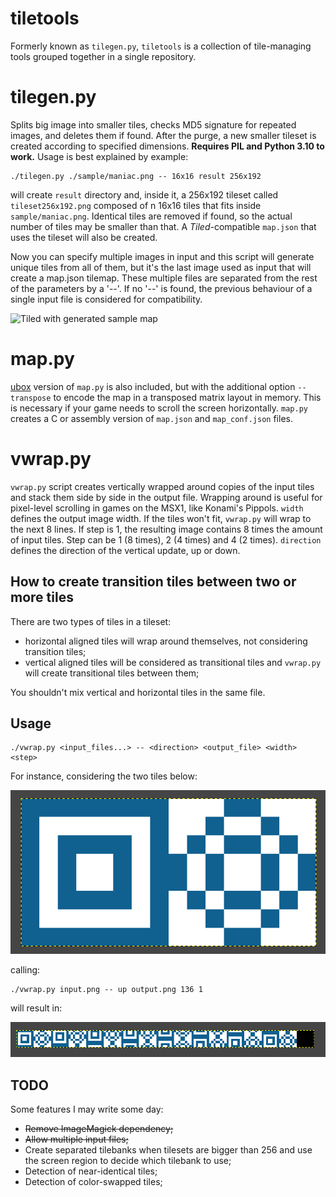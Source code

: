 tiletools
=========

Formerly known as `tilegen.py`, `tiletools` is a collection of tile-managing tools grouped together in a single repository. 


tilegen.py
==========

Splits big image into smaller tiles, checks MD5 signature for repeated images, and deletes them if found. After the purge, a new smaller tileset is created according to specified dimensions. **Requires PIL and Python 3.10 to work.** Usage is best explained by example:

``` 
./tilegen.py ./sample/maniac.png -- 16x16 result 256x192
```

will create `result` directory and, inside it, a 256x192 tileset called `tileset256x192.png` composed of n 16x16 tiles that fits inside `sample/maniac.png`. Identical tiles are removed if found, so the actual number of tiles may be smaller than that. A *Tiled*-compatible `map.json` that uses the tileset will also be created.

Now you can specify multiple images in input and this script will generate unique tiles from all of them, but it's the last image used as input that will create a map.json tilemap. These multiple files are separated from the rest of the parameters by a '--'. If no '--' is found, the previous behaviour of a single input file is considered for compatibility.

![Tiled with generated sample map](/docs/tiled.png "Tiled with generated sample map")


map.py
======

[ubox](https://gitlab.com/reidrac/ubox-msx-lib) version of `map.py` is also included, but with the additional option `--transpose` to encode the map in a transposed matrix layout in memory. This is necessary if your game needs to scroll the screen horizontally. `map.py` creates a C or assembly version of `map.json` and `map_conf.json` files.


vwrap.py
========

`vwrap.py` script creates vertically wrapped around copies of the input tiles and stack them side by side in the output file. Wrapping around is useful for pixel-level scrolling in games on the MSX1, like Konami's Pippols. `width` defines the output image width. If the tiles won't fit, `vwrap.py` will wrap to the next 8 lines. If step is 1, the resulting image contains 8 times the amount of input tiles. Step can be 1 (8 times), 2 (4 times) and 4 (2 times). `direction` defines the direction of the vertical update, up or down.


How to create transition tiles between two or more tiles
--------------------------------------------------------

There are two types of tiles in a tileset:

* horizontal aligned tiles will wrap around themselves, not considering transition tiles;
* vertical aligned tiles will be considered as transitional tiles and `vwrap.py` will create transitional tiles between them;

You shouldn't mix vertical and horizontal tiles in the same file.


Usage
-----

```
./vwrap.py <input_files...> -- <direction> <output_file> <width> <step>
```

For instance, considering the two tiles below:

![wrapped tile (input)](/docs/input.png "wrapped tile (input)")

calling:

```
./vwrap.py input.png -- up output.png 136 1
```

will result in:

![wrapped tile (output)](/docs/output.png "wrapped tile (output)")


TODO
----

Some features I may write some day:

* ~~Remove ImageMagick dependency;~~
* ~~Allow multiple input files;~~
* Create separated tilebanks when tilesets are bigger than 256 and use the screen region to decide which tilebank to use;
* Detection of near-identical tiles; 
* Detection of color-swapped tiles;
